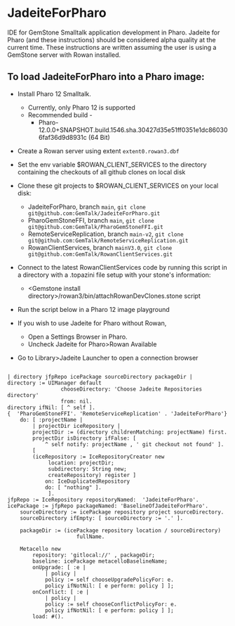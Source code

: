 # JadeiteForPharo
IDE for GemStone Smalltalk application development in Pharo.
Jadeite for Pharo (and these instructions) should be considered alpha quality at the current time. 
These instructions are written assuming the user is using a GemStone server with Rowan installed. 

## To load JadeiteForPharo into a Pharo image:

- Install Pharo 12 Smalltalk.
  - Currently, only Pharo 12 is supported
  - Recommended build -
    - Pharo-12.0.0+SNAPSHOT.build.1546.sha.30427d35e51ff0351e1dc860306faf36d9d8931c (64 Bit)
- Create a Rowan server using extent `extent0.rowan3.dbf`
- Set the env variable $ROWAN_CLIENT_SERVICES to the directory containing the checkouts of all github clones on local disk
- Clone these git projects to $ROWAN_CLIENT_SERVICES on your local disk: 
	* JadeiteForPharo, branch `main`, `git clone git@github.com:GemTalk/JadeiteForPharo.git`
	* PharoGemStoneFFI, branch `main`, `git clone git@github.com:GemTalk/PharoGemStoneFFI.git`
	* RemoteServiceReplication, branch `main-v2`, `git clone git@github.com:GemTalk/RemoteServiceReplication.git`
 	* RowanClientServices, branch `mainV3.0`, `git clone git@github.com:GemTalk/RowanClientServices.git`
- Connect to the latest RowanClientServices code by running this script in a directory with a .topazini file setup with your stone's information:
	* \<Gemstone install directory\>/rowan3/bin/attachRowanDevClones.stone script 	   

- Run the script below in a Pharo 12 image playground
- If you wish to use Jadeite for Pharo without Rowan, 
	* Open a Settings Browser in Pharo.
 	* Uncheck Jadeite for Pharo>Rowan Available  
- Go to Library>Jadeite Launcher to open a connection browser
```

| directory jfpRepo icePackage sourceDirectory packageDir |
directory := UIManager default
	             chooseDirectory: 'Choose Jadeite Repositories directory'
	             from: nil.
directory ifNil: [ ^ self ].
{  'PharoGemStoneFFI'. 'RemoteServiceReplication' . 'JadeiteForPharo'}
	do: [ :projectName |
		| projectDir iceRepository |
		projectDir := (directory childrenMatching: projectName) first.
		projectDir isDirectory ifFalse: [
			^ self notify: projectName , ' git checkout not found' ].
		[
		(iceRepository := IceRepositoryCreator new
			 location: projectDir;
			 subdirectory: String new;
			 createRepository) register ]
			on: IceDuplicatedRepository
			do: [ "nothing" ].
			 ].
jfpRepo := IceRepository repositoryNamed:  'JadeiteForPharo'.
icePackage := jfpRepo packageNamed: 'BaselineOfJadeiteForPharo'.
	sourceDirectory := icePackage repository project sourceDirectory.
	sourceDirectory ifEmpty: [ sourceDirectory := '.' ].

	packageDir := (icePackage repository location / sourceDirectory)
		              fullName.

	Metacello new
		repository: 'gitlocal://' , packageDir;
		baseline: icePackage metacelloBaselineName;
		onUpgrade: [ :e |
			| policy |
			policy := self chooseUpgradePolicyFor: e.
			policy ifNotNil: [ e perform: policy ] ];
		onConflict: [ :e |
			| policy |
			policy := self chooseConflictPolicyFor: e.
			policy ifNotNil: [ e perform: policy ] ];
		load: #().
		

```
